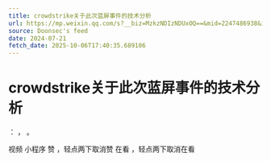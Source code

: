 ```yaml
---
title: crowdstrike关于此次蓝屏事件的技术分析
url: https://mp.weixin.qq.com/s?__biz=MzkzNDIzNDUxOQ==&mid=2247486938&idx=1&sn=abab79487674cd572f38be6a3848984e
source: Doonsec's feed
date: 2024-07-21
fetch_date: 2025-10-06T17:40:35.689106
---
```


# crowdstrike关于此次蓝屏事件的技术分析

：
，
。

视频
小程序
赞
，轻点两下取消赞
在看
，轻点两下取消在看